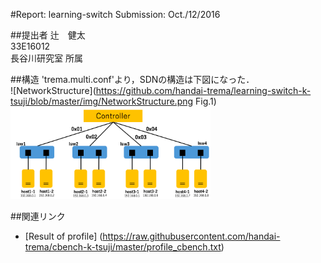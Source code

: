 #Report: learning-switch
Submission: Oct./12/2016  

##提出者
辻　健太  
33E16012  
長谷川研究室 所属  

##構造
'trema.multi.conf'より，SDNの構造は下図になった．  
![NetworkStructure](https://github.com/handai-trema/learning-switch-k-tsuji/blob/master/img/NetworkStructure.png Fig.1)
<img src="https://github.com/handai-trema/learning-switch-k-tsuji/blob/master/img/NetworkStructure.png" width="320px">

##関連リンク
* [Result of profile] (https://raw.githubusercontent.com/handai-trema/cbench-k-tsuji/master/profile_cbench.txt)
